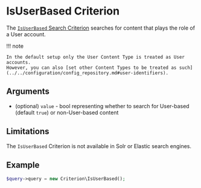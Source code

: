 # IsUserBased Criterion

The [`IsUserBased` Search Criterion](https://github.com/ezsystems/ezplatform-kernel/blob/v1.0.0/eZ/Publish/API/Repository/Values/Content/Query/Criterion/IsUserBased.php)
searches for content that plays the role of a User account.

!!! note

    In the default setup only the User Content Type is treated as User accounts.
    However, you can also [set other Content Types to be treated as such](../../configuration/config_repository.md#user-identifiers).

## Arguments

- (optional) `value` - bool representing whether to search for User-based (default `true`)
or non-User-based content

## Limitations

The `IsUserBased` Criterion is not available in Solr or Elastic search engines.

## Example

``` php
$query->query = new Criterion\IsUserBased();
```
